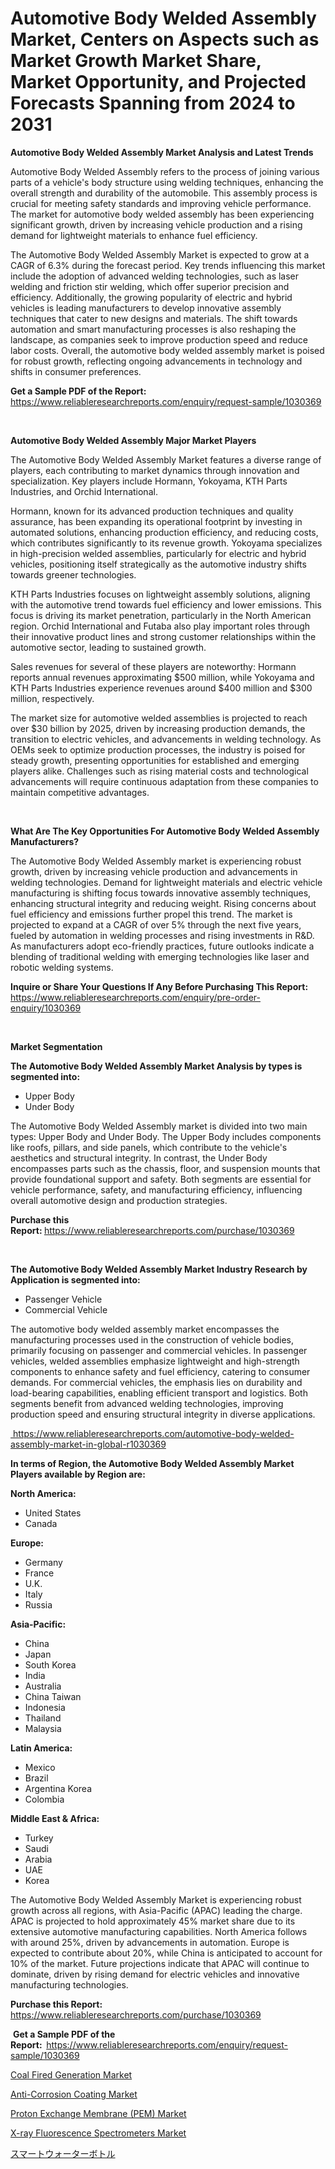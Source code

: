 <p><h1>Automotive Body Welded Assembly Market, Centers on Aspects such as Market Growth Market Share, Market Opportunity, and Projected Forecasts Spanning from 2024 to 2031</h1></p><p><strong>Automotive Body Welded Assembly Market Analysis and Latest Trends</strong></p>
<p><p>Automotive Body Welded Assembly refers to the process of joining various parts of a vehicle's body structure using welding techniques, enhancing the overall strength and durability of the automobile. This assembly process is crucial for meeting safety standards and improving vehicle performance. The market for automotive body welded assembly has been experiencing significant growth, driven by increasing vehicle production and a rising demand for lightweight materials to enhance fuel efficiency. </p><p>The Automotive Body Welded Assembly Market is expected to grow at a CAGR of 6.3% during the forecast period. Key trends influencing this market include the adoption of advanced welding technologies, such as laser welding and friction stir welding, which offer superior precision and efficiency. Additionally, the growing popularity of electric and hybrid vehicles is leading manufacturers to develop innovative assembly techniques that cater to new designs and materials. The shift towards automation and smart manufacturing processes is also reshaping the landscape, as companies seek to improve production speed and reduce labor costs. Overall, the automotive body welded assembly market is poised for robust growth, reflecting ongoing advancements in technology and shifts in consumer preferences.</p></p>
<p><strong>Get a Sample PDF of the Report:&nbsp;</strong> <a href="https://www.reliableresearchreports.com/enquiry/request-sample/1030369">https://www.reliableresearchreports.com/enquiry/request-sample/1030369</a></p>
<p>&nbsp;</p>
<p><strong>Automotive Body Welded Assembly Major Market Players</strong></p>
<p><p>The Automotive Body Welded Assembly Market features a diverse range of players, each contributing to market dynamics through innovation and specialization. Key players include Hormann, Yokoyama, KTH Parts Industries, and Orchid International. </p><p>Hormann, known for its advanced production techniques and quality assurance, has been expanding its operational footprint by investing in automated solutions, enhancing production efficiency, and reducing costs, which contributes significantly to its revenue growth. Yokoyama specializes in high-precision welded assemblies, particularly for electric and hybrid vehicles, positioning itself strategically as the automotive industry shifts towards greener technologies. </p><p>KTH Parts Industries focuses on lightweight assembly solutions, aligning with the automotive trend towards fuel efficiency and lower emissions. This focus is driving its market penetration, particularly in the North American region. Orchid International and Futaba also play important roles through their innovative product lines and strong customer relationships within the automotive sector, leading to sustained growth.</p><p>Sales revenues for several of these players are noteworthy: Hormann reports annual revenues approximating $500 million, while Yokoyama and KTH Parts Industries experience revenues around $400 million and $300 million, respectively. </p><p>The market size for automotive welded assemblies is projected to reach over $30 billion by 2025, driven by increasing production demands, the transition to electric vehicles, and advancements in welding technology. As OEMs seek to optimize production processes, the industry is poised for steady growth, presenting opportunities for established and emerging players alike. Challenges such as rising material costs and technological advancements will require continuous adaptation from these companies to maintain competitive advantages.</p></p>
<p>&nbsp;</p>
<p><strong>What Are The Key Opportunities For Automotive Body Welded Assembly Manufacturers?</strong></p>
<p><p>The Automotive Body Welded Assembly market is experiencing robust growth, driven by increasing vehicle production and advancements in welding technologies. Demand for lightweight materials and electric vehicle manufacturing is shifting focus towards innovative assembly techniques, enhancing structural integrity and reducing weight. Rising concerns about fuel efficiency and emissions further propel this trend. The market is projected to expand at a CAGR of over 5% through the next five years, fueled by automation in welding processes and rising investments in R&D. As manufacturers adopt eco-friendly practices, future outlooks indicate a blending of traditional welding with emerging technologies like laser and robotic welding systems.</p></p>
<p><strong>Inquire or Share Your Questions If Any Before Purchasing This Report:</strong> <a href="https://www.reliableresearchreports.com/enquiry/pre-order-enquiry/1030369">https://www.reliableresearchreports.com/enquiry/pre-order-enquiry/1030369</a></p>
<p>&nbsp;</p>
<p><strong>Market Segmentation</strong></p>
<p><strong>The Automotive Body Welded Assembly Market Analysis by types is segmented into:</strong></p>
<p><ul><li>Upper Body</li><li>Under Body</li></ul></p>
<p><p>The Automotive Body Welded Assembly market is divided into two main types: Upper Body and Under Body. The Upper Body includes components like roofs, pillars, and side panels, which contribute to the vehicle's aesthetics and structural integrity. In contrast, the Under Body encompasses parts such as the chassis, floor, and suspension mounts that provide foundational support and safety. Both segments are essential for vehicle performance, safety, and manufacturing efficiency, influencing overall automotive design and production strategies.</p></p>
<p><strong>Purchase this Report:&nbsp;</strong><a href="https://www.reliableresearchreports.com/purchase/1030369">https://www.reliableresearchreports.com/purchase/1030369</a></p>
<p>&nbsp;</p>
<p><strong>The Automotive Body Welded Assembly Market Industry Research by Application is segmented into:</strong></p>
<p><ul><li>Passenger Vehicle</li><li>Commercial Vehicle</li></ul></p>
<p><p>The automotive body welded assembly market encompasses the manufacturing processes used in the construction of vehicle bodies, primarily focusing on passenger and commercial vehicles. In passenger vehicles, welded assemblies emphasize lightweight and high-strength components to enhance safety and fuel efficiency, catering to consumer demands. For commercial vehicles, the emphasis lies on durability and load-bearing capabilities, enabling efficient transport and logistics. Both segments benefit from advanced welding technologies, improving production speed and ensuring structural integrity in diverse applications.</p></p>
<p><a href="https://www.reliableresearchreports.com/automotive-body-welded-assembly-market-in-global-r1030369">&nbsp;https://www.reliableresearchreports.com/automotive-body-welded-assembly-market-in-global-r1030369</a></p>
<p><strong>In terms of Region, the Automotive Body Welded Assembly Market Players available by Region are:</strong></p>
<p>
    <p> <strong> North America: </strong>
        <ul>
            <li>United States</li>
            <li>Canada</li>
        </ul>
        </p> 
    <p> <strong> Europe: </strong>
        <ul>
            <li>Germany</li>
            <li>France</li>
            <li>U.K.</li>
            <li>Italy</li>
            <li>Russia</li>
        </ul>
        </p> 
    <p> <strong> Asia-Pacific: </strong>
        <ul>
            <li>China</li>
            <li>Japan</li>
            <li>South Korea</li>
            <li>India</li>
            <li>Australia</li>
            <li>China Taiwan</li>
            <li>Indonesia</li>
            <li>Thailand</li>
            <li>Malaysia</li>
        </ul>
        </p> 
    <p> <strong> Latin America: </strong>
        <ul>
            <li>Mexico</li>
            <li>Brazil</li>
            <li>Argentina Korea</li>
            <li>Colombia</li>
        </ul>
        </p> 
    <p> <strong> Middle East & Africa: </strong>
        <ul>
            <li>Turkey</li>
            <li>Saudi</li>
            <li>Arabia</li>
            <li>UAE</li>
            <li>Korea</li>
        </ul>
    </p>
    </p>
<p><p>The Automotive Body Welded Assembly Market is experiencing robust growth across all regions, with Asia-Pacific (APAC) leading the charge. APAC is projected to hold approximately 45% market share due to its extensive automotive manufacturing capabilities. North America follows with around 25%, driven by advancements in automation. Europe is expected to contribute about 20%, while China is anticipated to account for 10% of the market. Future projections indicate that APAC will continue to dominate, driven by rising demand for electric vehicles and innovative manufacturing technologies.</p></p>
<p><strong>Purchase this Report: </strong><a href="https://www.reliableresearchreports.com/purchase/1030369">https://www.reliableresearchreports.com/purchase/1030369</a></p>
<p>&nbsp;<strong>Get a Sample PDF of the Report:&nbsp;&nbsp;</strong><a href="https://www.reliableresearchreports.com/enquiry/request-sample/1030369">https://www.reliableresearchreports.com/enquiry/request-sample/1030369</a></p>
<p><strong></strong></p>
<p><p><a href="https://www.linkedin.com/pulse/future-ready-strategic-insights-global-coal-fired-generation-1rgvc?trackingId=kfyfMSK5Smu2QSySVo74gA%3D%3D">Coal Fired Generation Market</a></p><p><a href="https://github.com/BryceTownsendr/Market-Research-Report-List-6/blob/main/anti-corrosion-coating-market.md">Anti-Corrosion Coating Market</a></p><p><a href="https://issuu.com/reportprime-2/docs/proton-exchange-membrane-pem-market_b17a58966f5dc5">Proton Exchange Membrane (PEM) Market</a></p><p><a href="https://github.com/mahnoor2003/Market-Research-Report-List-6/blob/main/x-ray-fluorescence-spectrometers-market.md">X-ray Fluorescence Spectrometers Market</a></p><p><a href="https://medium.com/@shade463/%E3%82%B9%E3%83%9E%E3%83%BC%E3%83%88%E3%82%A6%E3%82%A9%E3%83%BC%E3%82%BF%E3%83%BC%E3%83%9C%E3%83%88%E3%83%AB%E5%B8%82%E5%A0%B4%E3%81%AE%E6%9C%AA%E6%9D%A5-%E3%82%B0%E3%83%AD%E3%83%BC%E3%83%90%E3%83%AB%E5%B8%82%E5%A0%B4%E4%BA%88%E6%B8%AC%E3%81%A8%E5%B8%82%E5%A0%B4%E5%8B%95%E5%90%91-2024%E5%B9%B4-2031%E5%B9%B4-c402e0690eea">スマートウォーターボトル</a></p></p>